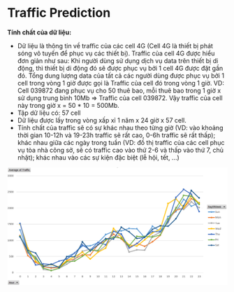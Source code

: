 # Traffic Prediction
**Tính chất của dữ liệu:**
- Dữ liệu là thông tin về traffic của các cell 4G (Cell 4G là thiết bị phát sóng vô tuyến để phục vụ các thiết bị). Traffic của cell 4G được hiểu đơn giản như sau: Khi người dùng sử dụng dịch vụ data trên thiết bị di động, thì thiết bị di động đó sẽ được phục vụ bởi 1 cell 4G được đặt gần đó. Tổng dung lượng data của tất cả các người dùng được phục vụ bởi 1 cell trong vòng 1 giờ được gọi là Traffic của cell đó trong vòng 1 giờ. VD: Cell 039872 đang phục vụ cho 50 thuê bao, mỗi thuê bao trong 1 giờ x sử dụng trung bình 10Mb => Traffic của cell 039872. Vậy traffic của cell này trong giờ x = 50 * 10 = 500Mb.
- Tập dữ liệu có: 57 cell
- Dữ liệu được lấy trong vòng xấp xỉ 1 năm x 24 giờ x 57 cell.
- Tính chất của traffic sẽ có sự khác nhau theo từng giờ (VD: vào khoảng thời gian 10-12h và 19-23h traffic sẽ rất cao, 0-6h traffic sẽ rất thấp); khác nhau giữa các ngày trong tuần (VD: đồ thị traffic của các cell phục vụ tòa nhà công sở, sẽ có traffic cao vào thứ 2-6 và thấp vào thứ 7, chủ nhật); khác nhau vào các sự kiện đặc biệt (lễ hội, tết, ...)

<img src="data.png" />

